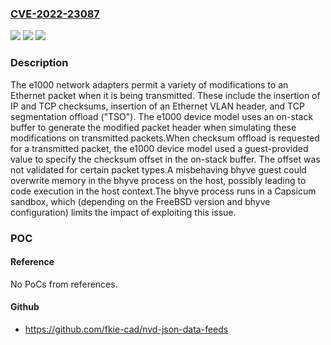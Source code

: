 ### [CVE-2022-23087](https://cve.mitre.org/cgi-bin/cvename.cgi?name=CVE-2022-23087)
![](https://img.shields.io/static/v1?label=Product&message=FreeBSD&color=blue)
![](https://img.shields.io/static/v1?label=Version&message=13.1-RC1%3C%20p1%20&color=brighgreen)
![](https://img.shields.io/static/v1?label=Vulnerability&message=n%2Fa&color=brighgreen)

### Description

The e1000 network adapters permit a variety of modifications to an Ethernet packet when it is being transmitted.  These include the insertion of IP and TCP checksums, insertion of an Ethernet VLAN header, and TCP segmentation offload ("TSO").  The e1000 device model uses an on-stack buffer to generate the modified packet header when simulating these modifications on transmitted packets.When checksum offload is requested for a transmitted packet, the e1000 device model used a guest-provided value to specify the checksum offset in the on-stack buffer.  The offset was not validated for certain packet types.A misbehaving bhyve guest could overwrite memory in the bhyve process on the host, possibly leading to code execution in the host context.The bhyve process runs in a Capsicum sandbox, which (depending on the FreeBSD version and bhyve configuration) limits the impact of exploiting this issue.

### POC

#### Reference
No PoCs from references.

#### Github
- https://github.com/fkie-cad/nvd-json-data-feeds

